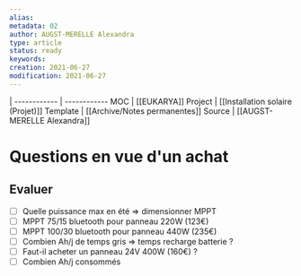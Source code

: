 ```yaml
---
alias:
metadata: 02
author: AUGST-MERELLE Alexandra
type: article
status: ready
keywords:
creation: 2021-06-27
modification: 2021-06-27
---
```

 | 
------------ | ------------
MOC | [[EUKARYA]]
Project | [[Installation solaire (Projet)]]
Template | [[Archive/Notes permanentes]]
Source | [[AUGST-MERELLE Alexandra]]
# Questions en vue d'un achat
## Evaluer
  - [ ] Quelle puissance max en été => dimensionner MPPT
  - [ ] MPPT 75/15 bluetooth pour panneau 220W (123€)
  - [ ] MPPT 100/30 bluetooth pour panneau 440W (235€)
  - [ ] Combien Ah/j de temps gris => temps recharge batterie ?
  - [ ] Faut-il acheter un panneau 24V 400W (160€) ?
  - [ ] Combien Ah/j consommés
